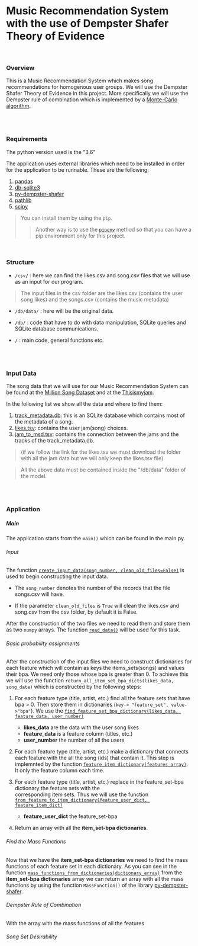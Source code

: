 # Music Recommendation System with the use of Dempster Shafer Theory of Evidence

<br/>

### Overview
This is a Music Recommendation System which makes song recommendations for homogenous user groups. We will use the 
Dempster Shafer Theory of Evidence in this project. More specifically we will use the Dempster rule of combination which 
is implemented by a [Monte-Carlo algorithm](https://pypi.org/project/py_dempster_shafer/#description).

<br/>
<br/>

### Requirements

The python version used is the "3.6"

The application uses external libraries which need to be installed in order for the application to be runnable. 
These are the following:

1. [pandas](https://pandas.pydata.org/pandas-docs/stable/getting_started/install.html)
2. [db-sqlite3](https://pypi.org/project/db-sqlite3/)
3. [py-dempster-shafer](https://pypi.org/project/py_dempster_shafer/)
4. [pathlib](https://pypi.org/project/pathlib/)
5. [scipy](https://pypi.org/project/scipy/)

> You can install them by using the `pip`. 
>>Another way is to use the [`pipenv`](https://realpython.com/pipenv-guide/) method so that you can have a pip 
environment only for this project.  

<br/>

### Structure

* `/csv/` : here we can find the  likes.csv and song.csv files that we will use as an input for our program.

> The input files in the csv folder are the likes.csv (contains the user song likes) and the songs.csv (contains the music metadata)

* `/db/data/` : here will be the original data.

* `/db/` : code that have to do with data manipulation, SQLite queries and SQLite database communications.

* `/` : main code, general functions etc.

<br/>
<br/>

### Input Data

The song data that we will use for our Music Recommendation System can be found
at the [Million Song Dataset](http://millionsongdataset.com/) and at the [Thisismyjam](https://www.thisismyjam.com/).

In the following list we show all the data and where to find them:
1. [track_metadata.db](http://millionsongdataset.com/sites/default/files/AdditionalFiles/track_metadata.db): 
this is an SQLite database which contains most of the metadata of a song.
2. [likes.tsv](https://archive.org/details/thisismyjam-datadump): 
contains the user jam(song) choices. 
3. [jam_to_msd.tsv](http://millionsongdataset.com/sites/default/files/thisismyjam/jam_to_msd.tsv): 
contains the connection between the jams and the tracks of the track_metadata.db.

> (if we follow the link for the likes.tsv we must download 
> the folder with all the jam data but we will only keep the likes.tsv file)

> All the above data must be contained inside the "/db/data" folder of the model.

<br/>
<br/>

### Application 

##### Main

The application starts from the `main()` which can be found in the main.py. 

###### Input 
The function 
[`create_input_data(song_number, clean_old_files=False)`](https://github.com/KaterinaRoussaki/music_recommendation/blob/c482b5b76aee7976b9fad3d957fb6a9bc878d0ab/general_functions.py#L42) 
is used to begin constructing the  input data.

* The `song_number` denotes the number of the records that the file songs.csv will have.

* If the parameter `clean_old_files` is `True` will clean the likes.csv and song.csv from the csv folder, by default 
it is False.

After the construction of the two files we need to read them and store them as two `numpy` arrays. The function 
[`read_data()`](https://github.com/KaterinaRoussaki/music_recommendation/blob/c482b5b76aee7976b9fad3d957fb6a9bc878d0ab/collect_data_functions.py#L12) 
will be used for this task.


###### Basic probability assignments

After the construction of the input files we need to construct dictionaries for each feature which will contain 
as keys the items_sets(songs) and values their bpa. We need only those whose bpa is greater than 0. To achieve 
this we will use the function `return_all_item_set_bpa_dicts(likes_data, song_data)` which is constructed by 
the following steps:

1. For each feature type (title, artist, etc.) find all the feature sets that have bpa > 0. Then store them in 
dictionaries (`key-> "feature_set", value->"bpa"`). 
We use the 
[`find_feature_set_bpa_dictionary(likes_data, feature_data, user_number)`](https://github.com/KaterinaRoussaki/music_recommendation/blob/c482b5b76aee7976b9fad3d957fb6a9bc878d0ab/collect_data_functions.py#L77)
    * **likes_data** are the data with the user song likes
    * **feature_data** is a feature column (titles, etc.)
    * **user_number** the number of all the users 

2. For each feature type (title, artist, etc.) make a dictionary that connects each feature with the all the song (ids) 
that contain it. This step is implemnted by the function 
[`feature_item_dictionary(features_array)`](https://github.com/KaterinaRoussaki/music_recommendation/blob/c482b5b76aee7976b9fad3d957fb6a9bc878d0ab/collect_data_functions.py#L103). 
It only the feature column each time.

3.  For each feature type (title, artist, etc.) replace in the feature_set-bpa dictionary the feature sets with the  
corresponding item sets. Thus we will use the function 
[`from_feature_to_item_dictionary(feature_user_dict, feature_item_dict)`](https://github.com/KaterinaRoussaki/music_recommendation/blob/c482b5b76aee7976b9fad3d957fb6a9bc878d0ab/collect_data_functions.py#L29)
    * **feature_user_dict** the feature_set-bpa

4. Return an array with all the **item_set-bpa dictionaries**.


###### Find the Mass Functions

Now that we have the **item_set-bpa dictionaries** we need to find the mass functions of each feature set in 
each dictionary. As you can see in the function 
[`mass_functions_from_dictionaries(dictionary_array)`](https://github.com/KaterinaRoussaki/music_recommendation/blob/e99f72147f7a849b1aacbb4b5c1a53cc721af9d7/DemsterShafer.py#L36)
from the **item_set-bpa dictionaries** array we can return an array with all the mass functions by using the 
function `MassFunction()` of the library [py-dempster-shafer](https://pypi.org/project/py_dempster_shafer/).

###### Dempster Rule of Combination

With the array with the mass functions of all the features 

###### Song Set Desirability